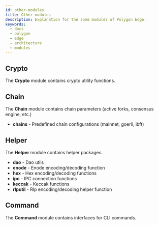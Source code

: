 ```yaml
---
id: other-modules 
title: Other modules
description: Explanation for the some modules of Polygon Edge.
keywords:
  - docs
  - polygon
  - edge
  - architecture
  - modules
---
```


## Crypto

The **Crypto** module contains crypto utility functions.

## Chain

The **Chain** module contains chain parameters (active forks, consensus engine, etc.)

* **chains** - Predefined chain configurations (mainnet, goerli, ibft)

## Helper

The **Helper** module contains helper packages.

* **dao** - Dao utils
* **enode** - Enode encoding/decoding function
* **hex** - Hex encoding/decoding functions
* **ipc** - IPC connection functions
* **keccak** - Keccak functions
* **rlputil** - Rlp encoding/decoding helper function

## Command

The **Command** module contains interfaces for CLI commands.